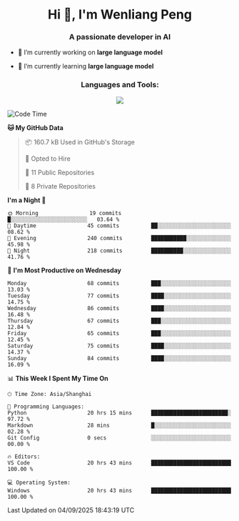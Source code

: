 <h1 align="center">Hi 👋, I'm Wenliang Peng</h1>
<h3 align="center">A passionate developer in AI</h3>

- 🔭 I’m currently working on **large language model**

- 🌱 I’m currently learning **large language model**

<!-- <h3 align="left">Connect with me:</h3> -->
<!-- <p align="left">
</p> -->

<h3 align="center">Languages and Tools:</h3>
<p align="center">
  <a href="https://skillicons.dev">
    <img src="https://skillicons.dev/icons?i=cpp,ros,docker,azure,git,linux,py,pytorch,cmake,githubactions,powershell,md&perline=6" />
  </a>
</p>


<!-- <p><img align="center" src="https://github-readme-stats.vercel.app/api/top-langs?username=bpwl0121&show_icons=true&locale=en&layout=compact" alt="bpwl0121" /></p> -->

<!-- <p><img align="center" src="https://github-readme-streak-stats.herokuapp.com/?user=bpwl0121&" alt="bpwl0121" /></p> -->

<!--START_SECTION:waka-->
![Code Time](http://img.shields.io/badge/Code%20Time-402%20hrs%206%20mins-blue)

**🐱 My GitHub Data** 

> 📦 160.7 kB Used in GitHub's Storage 
 > 
> 💼 Opted to Hire
 > 
> 📜 11 Public Repositories 
 > 
> 🔑 8 Private Repositories 
 > 
**I'm a Night 🦉** 

```text
🌞 Morning                19 commits          █░░░░░░░░░░░░░░░░░░░░░░░░   03.64 % 
🌆 Daytime                45 commits          ██░░░░░░░░░░░░░░░░░░░░░░░   08.62 % 
🌃 Evening                240 commits         ███████████░░░░░░░░░░░░░░   45.98 % 
🌙 Night                  218 commits         ██████████░░░░░░░░░░░░░░░   41.76 % 
```
📅 **I'm Most Productive on Wednesday** 

```text
Monday                   68 commits          ███░░░░░░░░░░░░░░░░░░░░░░   13.03 % 
Tuesday                  77 commits          ████░░░░░░░░░░░░░░░░░░░░░   14.75 % 
Wednesday                86 commits          ████░░░░░░░░░░░░░░░░░░░░░   16.48 % 
Thursday                 67 commits          ███░░░░░░░░░░░░░░░░░░░░░░   12.84 % 
Friday                   65 commits          ███░░░░░░░░░░░░░░░░░░░░░░   12.45 % 
Saturday                 75 commits          ████░░░░░░░░░░░░░░░░░░░░░   14.37 % 
Sunday                   84 commits          ████░░░░░░░░░░░░░░░░░░░░░   16.09 % 
```


📊 **This Week I Spent My Time On** 

```text
🕑︎ Time Zone: Asia/Shanghai

💬 Programming Languages: 
Python                   20 hrs 15 mins      ████████████████████████░   97.72 % 
Markdown                 28 mins             █░░░░░░░░░░░░░░░░░░░░░░░░   02.28 % 
Git Config               0 secs              ░░░░░░░░░░░░░░░░░░░░░░░░░   00.00 % 

🔥 Editors: 
VS Code                  20 hrs 43 mins      █████████████████████████   100.00 % 

💻 Operating System: 
Windows                  20 hrs 43 mins      █████████████████████████   100.00 % 
```


 Last Updated on 04/09/2025 18:43:19 UTC
<!--END_SECTION:waka-->
